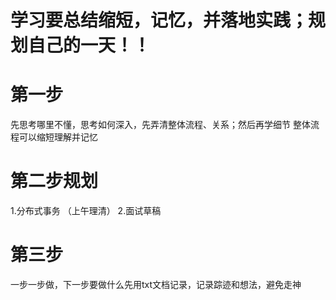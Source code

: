 # 学习要总结缩短，记忆，并落地实践；规划自己的一天！！


# 第一步
先思考哪里不懂，思考如何深入，先弄清整体流程、关系；然后再学细节
整体流程可以缩短理解并记忆

# 第二步规划
1.分布式事务 （上午理清）
2.面试草稿

# 第三步
一步一步做，下一步要做什么先用txt文档记录，记录踪迹和想法，避免走神
